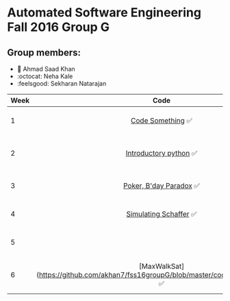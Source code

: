 # Automated Software Engineering Fall 2016 Group G
## Group members:

* :japanese_ogre: Ahmad Saad Khan
* :octocat: Neha Kale
* :feelsgood: Sekharan Natarajan

| Week  |      Code      |  Read | Add-ons
|----------|:-------------:|------:|-------:|
| 1 |  [Code Something](https://github.com/akhan7/fss16groupG/tree/master/code/1) :white_check_mark: | [Read Something](https://github.com/akhan7/fss16groupG/blob/master/read/1/README.md) :white_check_mark:|
| 2 |  [Introductory python](https://github.com/akhan7/fss16groupG/tree/master/code/2) :white_check_mark:  | [Reading Assignment](https://github.com/akhan7/fss16groupG/blob/master/read/2/README.md) :white_check_mark: | [Active shooter exercise](https://github.com/akhan7/fss16groupG/blob/master/etc/Active_Shooter.md) :white_check_mark:
| 3 | [Poker, B'day Paradox](https://github.com/akhan7/fss16groupG/tree/master/code/3) :white_check_mark: |   [Reading Assignment](https://github.com/akhan7/fss16groupG/blob/master/read/3/README.md) :white_check_mark:|
| 4 | [Simulating Schaffer](https://github.com/akhan7/fss16groupG/tree/master/code/4) :white_check_mark: |   [Reading Assignment](https://github.com/akhan7/fss16groupG/blob/master/read/4/README.md) :white_check_mark:|
| 5 |  | [Reading Assignment](https://github.com/akhan7/fss16groupG/blob/master/read/5/README.md)  | [Genetic Algorithm](https://github.com/akhan7/fss16groupG/blob/master/etc/GA) :white_check_mark:
| 6 | [MaxWalkSat](https://github.com/akhan7/fss16groupG/blob/master/code/5/maxwalksat.py :white_check_mark: | [Reading Assignment](https://github.com/akhan7/fss16groupG/blob/master/read/6/README.md) :white_check_mark: | [Finite State Machine](https://github.com/akhan7/fss16groupG/blob/master/etc/FSMS) :white_check_mark:

